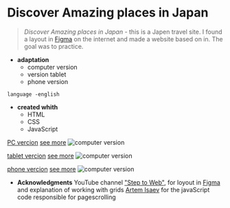 # Discover Amazing places in Japan

> _Discover Amazing places in Japan_ - this is a Japen travel site. 
I found a layout in [Figma](https://www.figma.com/file/ClPSP7KCU1NbvxMXA914hlFk/travel-landing-page-jacobvoyles?node-id=0%3A1) on the internet and made a website based on in. The goal was to practice.
<a id="computer"></a>

* __adaptation__
	* <a id="computer">computer version</a>
	* <a id="tablet">version tablet</a>
	* <a id="phone">phone version</a>

```
language -english
```

* __created whith__
	* HTML
	* CSS
	* JavaScript


[PC vercion](#computer)
[see more](https://annazakavova.github.io/Discover-Amazing-places-in-Japan/)
![computer version](../libs/img-readme/computer.png)

[tablet vercion](#tablet)
[see more](https://annazakavova.github.io/Discover-Amazing-places-in-Japan/)
![computer version](../libs/img-readme/tablet.png)

[phone vercion](#phone)
[see more](https://annazakavova.github.io/Discover-Amazing-places-in-Japan/)
![computer version](../libs/img-readme/phone.png)

* __Acknowledgments__
	YouTube channel ["Step to Web"](https://www.youtube.com/channel/UChb6d9b2c3U4-ZnUkT4h5BQ), for loyout in [Figma](https://www.figma.com/file/ClPSP7KCU1NbvxMXA914hlFk/travel-landing-page-jacobvoyles?node-id=0%3A1) and explanation of working with grids
	[Artem Isaev](https://codepen.io/artem-isaev/pen/mddKepR) for the javaScript code responsible for pagescrolling

